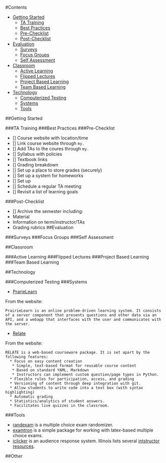 #Contents
* [Getting Started](#getting-started)
  * [TA Training](#ta-training)
  * [Best Practices](#best-practices)
  * [Pre-Checklist](#pre-checklist)
  * [Post-Checklist](#post-checklist)
* [Evaluation](#evaluation)
  * [Surveys](#surveys)
  * [Focus Groups](#focus-groups)
  * [Self Assessment](#self-assessment)
* [Classroom](#classroom)
  * [Active Learning](#active-learning)
  * [Flipped Lectures](#flipped-lectures)
  * [Project Based Learning](#project-based-learning)
  * [Team Based Learning](#team-based-learning)
* [Technology](#technology)
  * [Computerized Testing](#computerized-testing)
  * [Systems](#systems)
  * [Tools](#tools)

##Getting Started

###TA Training
###Best Practices
###Pre-Checklist
 - [] Course website with location/time
 - [] Link course website through `my.`
 - [] Add TAs to the coures through `my.`
 - [] Syllabus with policies
 - [] Textbook links
 - [] Grading breakdown
 - [] Set up a place to store grades (securely)
 - [] Set up a system for homeworks
 - [] Set up 
 - [] Schedule a regular TA meeting
 - [] Revisit a list of learning goals

###Post-Checklist
 - [] Archive the semester including:
  - Material
  - Information on term/instructor/TAs
  - Grading rubrics
##Evaluation

###Surveys
###Focus Groups
###Self Assessment

##Classroom

###Active Learning
###Flipped Lectures
###Project Based Learning
###Team Based Learning

##Technology

###Computerized Testing
###Systems

* [PrarieLearn](https://github.com/PrairieLearn/PrairieLearn)

From the website:
```
PrairieLearn is an online problem-driven learning system. It consists of a server component that presents questions and other data via an API, and a webapp that interfaces with the user and communicates with the server.
```

* [Relate](https://github.com/inducer/relate)

From the website:
```
RELATE is a web-based courseware package. It is set apart by the following features:
  * Focus on easy content creation
   * Simple, text-based format for reusable course content
   * Based on standard YAML, Markdown
   * Instructors can implement custom question/page types in Python.
  * Flexible rules for participation, access, and grading
  * Versioning of content through deep integration with git.
  * Allow students to write code into a text box (with syntax highlighting)
  * Automatic grading
  * Statistics/analytics of student answers.
  * Facilitates live quizzes in the classroom.
```
###Tools

* [randexam](https://github.com/mwest1066/randexam) is a multiple choice exam randomizer.
* [examtron](https://github.com/inducer/examtron) is a simple package for working with latex-based multiple choice exams.
* [iclicker]() is an audience response system. Illinois lists several [intstructor resources](http://iclicker.illinois.edu/instructors.aspx).

##Other
